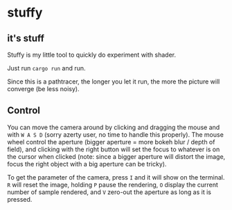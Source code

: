 # stuffy

## it's stuff

Stuffy is my little tool to quickly do experiment with shader.

Just run `cargo run` and run.

Since this is a pathtracer, the longer you let it run, the more the picture will converge (be less noisy).

## Control

You can move the camera around by clicking and dragging the mouse and with `W A S D` (sorry azerty user, no time to handle this properly).
The mouse wheel control the aperture (bigger aperture = more bokeh blur / depth of field), and clicking with the right button will set the focus
to whatever is on the cursor when clicked (note: since a bigger aperture will distort the image, focus the right object with a big aperture can be tricky).

To get the parameter of the camera, press `I` and it will show on the terminal. `R` will reset the image, holding `P` pause the rendering, `O` display the current number of sample rendered, and `V` zero-out the aperture as long as it is pressed.
